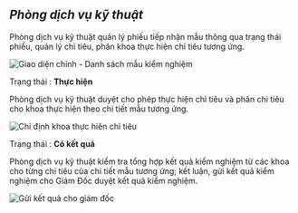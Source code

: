 ## *Phòng dịch vụ kỹ thuật*

Phòng dịch vụ kỹ thuật quản lý phiếu tiếp nhận mẫu thông qua trạng thái phiếu, quản lý chỉ tiêu, phân khoa thực hiện chỉ tiêu tương ứng.

![](https://imgur.com/d45wGET.png "Giao diện chính - Danh sách mẫu kiểm nghiệm")

Trạng thái : **Thực hiện**

Phòng dịch vụ kỹ thuật duyệt cho phép thực hiện chỉ tiêu và phân chi tiêu cho khoa thực hiện theo chi tiết mẫu tương ứng.

![](https://imgur.com/GmRD3qe.png "Chỉ định khoa thực hiên chỉ tiêu")

Trạng thái : **Có kết quả**

Phòng dịch vụ kỹ thuật kiểm tra tổng hợp kết quả kiểm nghiệm từ các khoa cho từng chi tiêu của chi tiết mẫu tương ứng; kết luận, gửi kết quả kiểm nghiệm cho Giám Đốc duyệt kết quả kiểm nghiệm.

![](https://imgur.com/EAA7ejM.png "Gửi kết quả cho giám đốc")

<!-- Trạng thái : **Trả khách hàng**

Phòng kết hoạch trả kết quả cho khách hàng khi hoàn thành kiểm nghiệm.

![](https://i.imgur.com/Qpob7Cl.png "Phiếu kết quả") -->